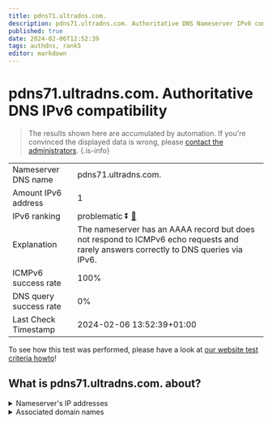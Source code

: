 ```yaml
---
title: pdns71.ultradns.com.
description: pdns71.ultradns.com. Authoritative DNS Nameserver IPv6 compatibility
published: true
date: 2024-02-06T12:52:39
tags: authdns, rank5
editor: markdown
---
```


# pdns71.ultradns.com. Authoritative DNS IPv6 compatibility

> The results shown here are accumulated by automation. If you're convinced the displayed data is wrong, please [contact the administrators](/howto/chat). 
{.is-info}




|   |   |
| - | - |
| Nameserver DNS name | pdns71.ultradns.com.
| Amount IPv6 address | 1
| IPv6 ranking | problematic :arrow_double_down: [🔗](/howto/ranking) |
| Explanation | The nameserver has an AAAA record but does not respond to ICMPv6 echo requests and rarely answers correctly to DNS queries via IPv6. |
| ICMPv6 success rate | 100%|
| DNS query success rate | 0% |
| Last Check Timestamp | 2024-02-06 13:52:39+01:00 |

To see how this test was performed, please have a look at [our website test criteria howto](/howto/testcriteria/authdns)!


## What is pdns71.ultradns.com. about?




<details>
<summary>Nameserver's IP addresses</summary>

2001:502:f3ff::6b

</details>



<details>
<summary>Associated domain names</summary>

www.sonycrackle.com

</details>
